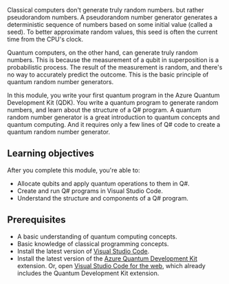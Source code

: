 Classical computers don't generate truly random numbers. but rather pseudorandom numbers. A pseudorandom number generator generates a deterministic sequence of numbers based on some initial value (called a seed). To better approximate random values, this seed is often the current time from the CPU's clock.

Quantum computers, on the other hand, can generate truly random numbers. This is because the measurement of a qubit in superposition is a probabilistic process. The result of the measurement is random, and there's no way to accurately predict the outcome. This is the basic principle of quantum random number generators.

In this module, you write your first quantum program in the Azure Quantum Development Kit (QDK). You write a quantum program to generate random numbers, and learn about the structure of a Q# program. A quantum random number generator is a great introduction to quantum concepts and quantum computing. And it requires only a few lines of Q# code to create a quantum random number generator.

## Learning objectives

After you complete this module, you're able to:

- Allocate qubits and apply quantum operations to them in Q#.
- Create and run Q# programs in Visual Studio Code.
- Understand the structure and components of a Q# program.

## Prerequisites

- A basic understanding of quantum computing concepts.
- Basic knowledge of classical programming concepts.
- Install the latest version of [Visual Studio Code](https://code.visualstudio.com/download).
- Install the latest version of the [Azure Quantum Development Kit](https://marketplace.visualstudio.com/items?itemName=quantum.qsharp-lang-vscode) extension. Or, open [Visual Studio Code for the web](https://vscode.dev/quantum), which already includes the Quantum Development Kit extension.
